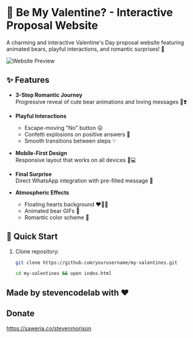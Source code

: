 # 💖 Be My Valentine? - Interactive Proposal Website

A charming and interactive Valentine's Day proposal website featuring animated bears, playful interactions, and romantic surprises! 🌹

![Website Preview](https://media.giphy.com/media/v1.Y2lkPTc5MGI3NjExdW14ODNpM2J5cW4zZ3N6bXk3OGY5d2V6bG5qZ2V2Z2V6N2J6cWJ0ZyZlcD12MV9pbnRlcm5hbF9naWZfYnlfaWQmY3Q9Zw/3ohzdIuqJni5vAyFLK/giphy.gif)

## ✨ Features

- **3-Step Romantic Journey**  
  Progressive reveal of cute bear animations and loving messages 🐻❣️

- **Playful Interactions**  
  - Escape-moving "No" button 😜
  - Confetti explosions on positive answers 🎉
  - Smooth transitions between steps ✨

- **Mobile-First Design**  
  Responsive layout that works on all devices 📱💻

- **Final Surprise**  
  Direct WhatsApp integration with pre-filled message 💌

- **Atmospheric Effects**  
  - Floating hearts background ❤️🧡💛
  - Animated bear GIFs 🐾
  - Romantic color scheme 🌸

## 🚀 Quick Start

1. Clone repository:
   ```bash
   git clone https://github.com/yourusername/my-valentines.git

   cd my-valentines && open index.html

## Made by stevencodelab with ❤️

## Donate

https://saweria.co/stevenmorison
